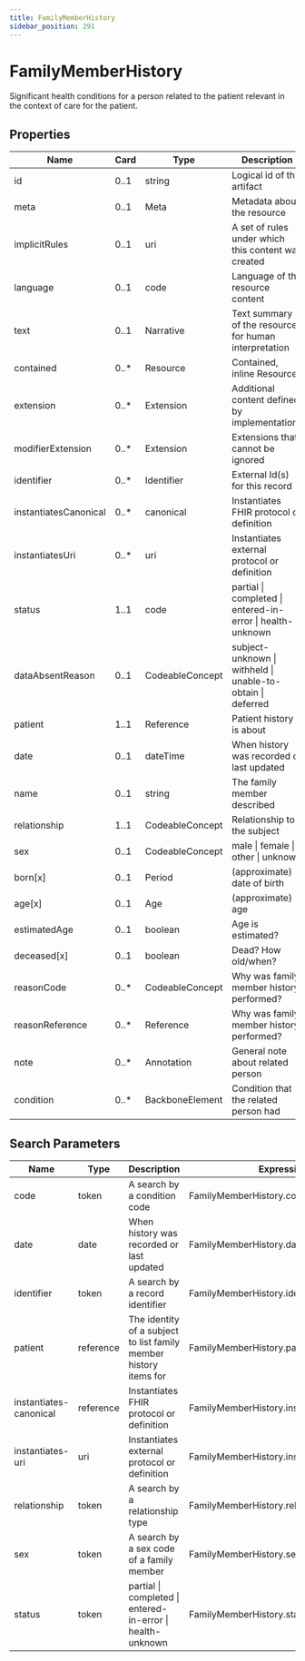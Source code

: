 ```yaml
---
title: FamilyMemberHistory
sidebar_position: 291
---
```


# FamilyMemberHistory

Significant health conditions for a person related to the patient relevant in the context of care for the patient.

## Properties

| Name | Card | Type | Description |
| --- | --- | --- | --- |
| id | 0..1 | string | Logical id of this artifact
| meta | 0..1 | Meta | Metadata about the resource
| implicitRules | 0..1 | uri | A set of rules under which this content was created
| language | 0..1 | code | Language of the resource content
| text | 0..1 | Narrative | Text summary of the resource, for human interpretation
| contained | 0..* | Resource | Contained, inline Resources
| extension | 0..* | Extension | Additional content defined by implementations
| modifierExtension | 0..* | Extension | Extensions that cannot be ignored
| identifier | 0..* | Identifier | External Id(s) for this record
| instantiatesCanonical | 0..* | canonical | Instantiates FHIR protocol or definition
| instantiatesUri | 0..* | uri | Instantiates external protocol or definition
| status | 1..1 | code | partial \| completed \| entered-in-error \| health-unknown
| dataAbsentReason | 0..1 | CodeableConcept | subject-unknown \| withheld \| unable-to-obtain \| deferred
| patient | 1..1 | Reference | Patient history is about
| date | 0..1 | dateTime | When history was recorded or last updated
| name | 0..1 | string | The family member described
| relationship | 1..1 | CodeableConcept | Relationship to the subject
| sex | 0..1 | CodeableConcept | male \| female \| other \| unknown
| born[x] | 0..1 | Period | (approximate) date of birth
| age[x] | 0..1 | Age | (approximate) age
| estimatedAge | 0..1 | boolean | Age is estimated?
| deceased[x] | 0..1 | boolean | Dead? How old/when?
| reasonCode | 0..* | CodeableConcept | Why was family member history performed?
| reasonReference | 0..* | Reference | Why was family member history performed?
| note | 0..* | Annotation | General note about related person
| condition | 0..* | BackboneElement | Condition that the related person had

## Search Parameters

| Name | Type | Description | Expression
| --- | --- | --- | --- |
| code | token | A search by a condition code | FamilyMemberHistory.condition.code
| date | date | When history was recorded or last updated | FamilyMemberHistory.date
| identifier | token | A search by a record identifier | FamilyMemberHistory.identifier
| patient | reference | The identity of a subject to list family member history items for | FamilyMemberHistory.patient
| instantiates-canonical | reference | Instantiates FHIR protocol or definition | FamilyMemberHistory.instantiatesCanonical
| instantiates-uri | uri | Instantiates external protocol or definition | FamilyMemberHistory.instantiatesUri
| relationship | token | A search by a relationship type | FamilyMemberHistory.relationship
| sex | token | A search by a sex code of a family member | FamilyMemberHistory.sex
| status | token | partial \| completed \| entered-in-error \| health-unknown | FamilyMemberHistory.status

